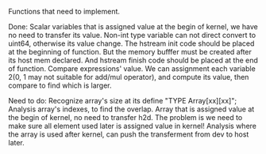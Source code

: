 Functions that need to implement.

Done:
  Scalar variables that is assigned value at the begin of kernel, we have no
    need to transfer its value. 
  Non-int type variable can not direct convert to uint64, otherwise its value change.
  The hstream init code should be placed at the beginning of function. But the memory bufffer must be created after its host mem declared. And hstream finish code should be placed at the end of function.
  Compare expressions' value. We can assignment each variable 2(0, 1 may not suitable for add/mul operator), and compute its value, then compare to find which is larger.

Need to do:
  Recognize array's size at its define "TYPE Array[xx][xx]";
  Analysis array's indexes, to find the overlap.
  Array that is assigned value at the begin of kernel, no need to transfer h2d. The problem is we need to make sure all element used later is assigned value in kernel!
  Analysis where the array is used after kernel, can push the transferment from dev to host later.
